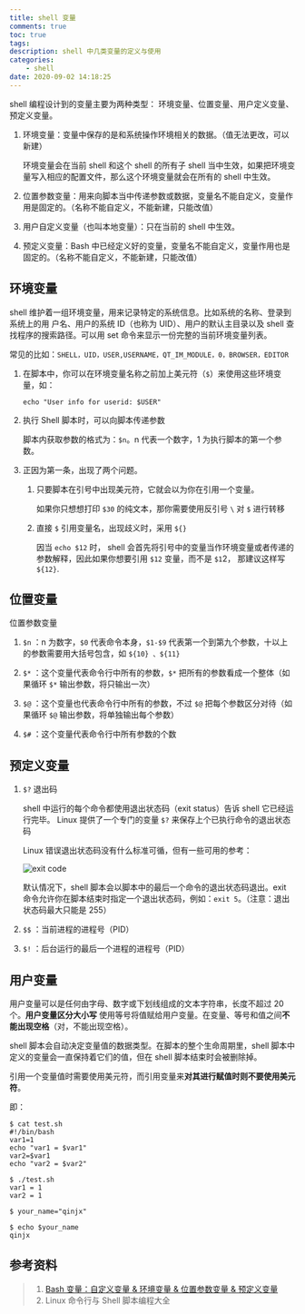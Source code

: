 ```yaml
---
title: shell 变量
comments: true
toc: true
tags:
description: shell 中几类变量的定义与使用
categories:
    - shell
date: 2020-09-02 14:18:25
---
```


shell 编程设计到的变量主要为两种类型： 环境变量、位置变量、用户定义变量、预定义变量。

1. 环境变量：变量中保存的是和系统操作环境相关的数据。（值无法更改，可以新建）

    环境变量会在当前 shell 和这个 shell 的所有子 shell 当中生效，如果把环境变量写入相应的配置文件，那么这个环境变量就会在所有的 shell 中生效。

2. 位置参数变量：用来向脚本当中传递参数或数据，变量名不能自定义，变量作用是固定的。（名称不能自定义，不能新建，只能改值）

3. 用户自定义变量（也叫本地变量）：只在当前的 shell 中生效。

4. 预定义变量：Bash 中已经定义好的变量，变量名不能自定义，变量作用也是固定的。（名称不能自定义，不能新建，只能改值）

## 环境变量

shell 维护着一组环境变量，用来记录特定的系统信息。比如系统的名称、登录到系统上的用
户名、用户的系统 ID（也称为 UID）、用户的默认主目录以及 shell 查找程序的搜索路径。可以用
set 命令来显示一份完整的当前环境变量列表。

常见的比如：`SHELL，UID，USER,USERNAME，QT_IM_MODULE，0，BROWSER，EDITOR`

1. 在脚本中，你可以在环境变量名称之前加上美元符（`$`）来使用这些环境变量，如：

    `echo "User info for userid: $USER"`

2. 执行 Shell 脚本时，可以向脚本传递参数

    脚本内获取参数的格式为：`$n`。n 代表一个数字，1 为执行脚本的第一个参数。

3. 正因为第一条，出现了两个问题。

    1. 只要脚本在引号中出现美元符，它就会以为你在引用一个变量。

        如果你只想想打印 `$30` 的纯文本，那你需要使用反引号 `\` 对 `$` 进行转移

    2. 直接 `$` 引用变量名，出现歧义时，采用 `${}`

        因当 `echo $12` 时， shell 会首先将引号中的变量当作环境变量或者传递的参数解释，因此如果你想要引用 `$12` 变量，而不是 `$1`2， 那建议这样写 `${12}`.

## 位置变量

位置参数变量

1. `$n` ：n 为数字，`$0` 代表命令本身，`$1-$9` 代表第一个到第九个参数，十以上的参数需要用大括号包含，如 `${10} 、${11}`

2. `$*` ：这个变量代表命令行中所有的参数，`$*` 把所有的参数看成一个整体（如果循环 `$*` 输出参数，将只输出一次）

3. `$@` ：这个变量也代表命令行中所有的参数，不过 `$@` 把每个参数区分对待（如果循环 `$@` 输出参数，将单独输出每个参数）

4. `$#` ：这个变量代表命令行中所有参数的个数

## 预定义变量

1. `$?` 退出码

    shell 中运行的每个命令都使用退出状态码（exit status）告诉 shell 它已经运行完毕。
    Linux 提供了一个专门的变量 `$?` 来保存上个已执行命令的退出状态码

    Linux 错误退出状态码没有什么标准可循，但有一些可用的参考：

    ![exit code](https://raw.githubusercontent.com/violetu/blogimages/master/20200902170104.png)

    默认情况下，shell 脚本会以脚本中的最后一个命令的退出状态码退出。exit 命令允许你在脚本结束时指定一个退出状态码，例如：`exit 5`。（注意：退出状态码最大只能是 255）

2. `$$` ：当前进程的进程号（PID）

3. `$!` ：后台运行的最后一个进程的进程号（PID）

## 用户变量

用户变量可以是任何由字母、数字或下划线组成的文本字符串，长度不超过 20 个。**用户变量区分大小写**
使用等号将值赋给用户变量。在变量、等号和值之间**不能出现空格**（对，不能出现空格）。

shell 脚本会自动决定变量值的数据类型。在脚本的整个生命周期里，shell 脚本中定义的变量会一直保持着它们的值，但在 shell 脚本结束时会被删除掉。

引用一个变量值时需要使用美元符，而引用变量来**对其进行赋值时则不要使用美元符**。

即：

```shell
$ cat test.sh
#!/bin/bash
var1=1
echo "var1 = $var1"
var2=$var1
echo "var2 = $var2"

$ ./test.sh
var1 = 1
var2 = 1

$ your_name="qinjx"

$ echo $your_name
qinjx

```

## 参考资料

> 1. [Bash 变量：自定义变量 & 环境变量 & 位置参数变量 & 预定义变量](https://www.cnblogs.com/farwish/p/3923622.html)
> 2. Linux 命令行与 Shell 脚本编程大全
